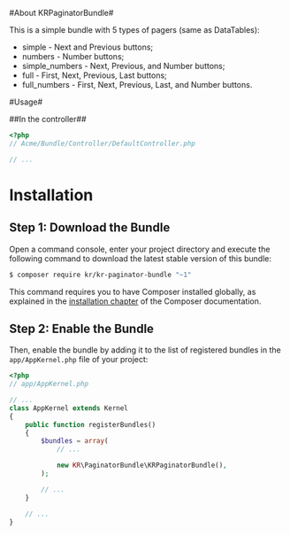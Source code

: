 #About KRPaginatorBundle#

This is a simple bundle with 5 types of pagers (same as DataTables):

* simple - Next and Previous buttons;
* numbers - Number buttons;
* simple_numbers - Next, Previous, and Number buttons;
* full - First, Next, Previous, Last buttons;
* full_numbers - First, Next, Previous, Last, and Number buttons.

#Usage#

##In the controller##

```php
<?php
// Acme/Bundle/Controller/DefaultController.php

// ...
```

Installation
============

Step 1: Download the Bundle
---------------------------

Open a command console, enter your project directory and execute the
following command to download the latest stable version of this bundle:

```bash
$ composer require kr/kr-paginator-bundle "~1"
```

This command requires you to have Composer installed globally, as explained
in the [installation chapter](https://getcomposer.org/doc/00-intro.md)
of the Composer documentation.

Step 2: Enable the Bundle
-------------------------

Then, enable the bundle by adding it to the list of registered bundles
in the `app/AppKernel.php` file of your project:

```php
<?php
// app/AppKernel.php

// ...
class AppKernel extends Kernel
{
    public function registerBundles()
    {
        $bundles = array(
            // ...

            new KR\PaginatorBundle\KRPaginatorBundle(),
        );

        // ...
    }

    // ...
}
```

